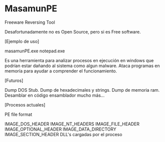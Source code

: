 # MasamunPE
Freeware Reversing Tool

Desafortunadamente no es Open Source, pero si es Free software.

[Ejemplo de uso]

masamunPE.exe notepad.exe

Es una herramienta para analizar procesos en ejecución en windows que podrían estar dañando al sistema como algun malware.
Ataca programas en memoría para ayudar a comprender el funcionamiento.

[Futuros]

Dump DOS Stub.
Dump de hexadecimales y strings.
Dump de memoria ram.
Desamblar en código ensamblador
mucho más...

[Procesos actuales]

PE file format

IMAGE_DOS_HEADER
IMAGE_NT_HEADERS
IMAGE_FILE_HEADER
IMAGE_OPTIONAL_HEADER
IMAGE_DATA_DIRECTORY
IMAGE_SECTION_HEADER
DLL's cargadas por el proceso
